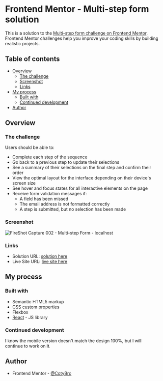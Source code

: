 # Frontend Mentor - Multi-step form solution

This is a solution to the [Multi-step form challenge on Frontend Mentor](https://www.frontendmentor.io/challenges/multistep-form-YVAnSdqQBJ). Frontend Mentor challenges help you improve your coding skills by building realistic projects.

## Table of contents

- [Overview](#overview)
  - [The challenge](#the-challenge)
  - [Screenshot](#screenshot)
  - [Links](#links)
- [My process](#my-process)
  - [Built with](#built-with)
  - [Continued development](#continued-development)
- [Author](#author)

## Overview

### The challenge

Users should be able to:

- Complete each step of the sequence
- Go back to a previous step to update their selections
- See a summary of their selections on the final step and confirm their order
- View the optimal layout for the interface depending on their device's screen size
- See hover and focus states for all interactive elements on the page
- Receive form validation messages if:
  - A field has been missed
  - The email address is not formatted correctly
  - A step is submitted, but no selection has been made

### Screenshot

![FireShot Capture 002 - Multi-step Form - localhost](https://user-images.githubusercontent.com/36529826/232561330-d6e3616d-b644-4e29-a4f6-9afa52125a6c.png)

### Links

- Solution URL: [solution here](https://github.com/cotybro/Multi-Step-Form)
- Live Site URL: [live site here](https://multi-step-form-jade.vercel.app/)

## My process

### Built with

- Semantic HTML5 markup
- CSS custom properties
- Flexbox
- [React](https://reactjs.org/) - JS library

### Continued development

I know the mobile version doesn't match the design 100%, but I will continue to work on it.

## Author

- Frontend Mentor - [@CotyBro](https://www.frontendmentor.io/profile/CotyBro)

